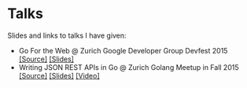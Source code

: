 Talks
========

Slides and links to talks I have given:

 - Go For the Web @ Zurich Google Developer Group Devfest 2015 [[Source]](https://github.com/StephanDollberg/talks/tree/master/gdg_zurich_2015) [[Slides]](https://go-talks.appspot.com/github.com/stephandollberg/talks/gdg_zurich_2015/gdg.slide)
 - Writing JSON REST APIs in Go @ Zurich Golang Meetup in Fall 2015 [[Source]](https://github.com/StephanDollberg/talks/tree/master/go_meetup_zurich_fall_2015) [[Slides]](https://go-talks.appspot.com/github.com/stephandollberg/talks/go_meetup_zurich_fall_2015/meetup.slide#1)  [[Video]](https://www.youtube.com/watch?v=2rHgpx2gClk)
